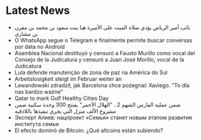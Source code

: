 # Latest News
-  نائب أمير الرياض يؤدي صلاة الميت على الأميرة هيا بنت سعود بن محمد بن مقرن بن مشاري
-  O WhatsApp segue o Telegram e finalmente permite buscar conversas por data no Android
-  Asamblea Nacional destituyó y censuró a Fausto Murillo como vocal del Consejo de la Judicatura y censuró a Juan José Morillo, vocal de la Judicatura
-  Lula defende manutenção de zona de paz na América do Sul
-  Arbeitslosigkeit steigt im Februar weiter an
-  Lewandowski zdradził, jak Barcelona chce pożegnać Xaviego. "To dla nas bardzo ważne"
-  Qatar to mark Gulf Healthy Cities Day
-  ضمن عملية الفارس الشهم 2.. "الهلال الأحمر" يفتتح 300 وحدة سكنية ضمن مشروع الألف منزل التي يجري تنفيذها باللاذقية
-  Эксперт Алиев: нацпроект «Семья» станет новым этапом развития института семьи
-  El efecto dominó de Bitcoin: ¿Qué altcoins están subiendo?
